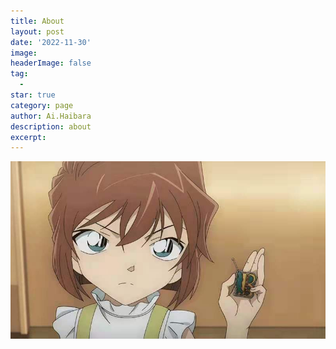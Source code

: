 ```yaml
---
title: About
layout: post
date: '2022-11-30'
image:
headerImage: false
tag:
  -
star: true
category: page
author: Ai.Haibara
description: about
excerpt:
---
```


![example](/assets/blog/image/profile.jpg)
